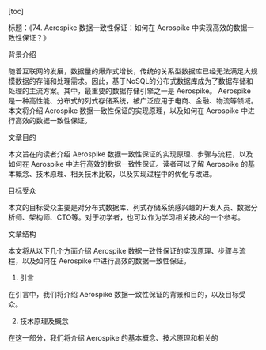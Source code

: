 
[toc]                    
                
                
标题：《74. Aerospike 数据一致性保证：如何在 Aerospike 中实现高效的数据一致性保证？》

背景介绍

随着互联网的发展，数据量的爆炸式增长，传统的关系型数据库已经无法满足大规模数据的存储和处理需求。因此，基于NoSQL的分布式数据库成为了数据存储和处理的主流方案。其中，最重要的数据存储引擎之一是 Aerospike。 Aerospike 是一种高性能、分布式的列式存储系统，被广泛应用于电商、金融、物流等领域。本文将介绍 Aerospike 数据一致性保证的实现原理，以及如何在 Aerospike 中进行高效的数据一致性保证。

文章目的

本文旨在向读者介绍 Aerospike 数据一致性保证的实现原理、步骤与流程，以及如何在 Aerospike 中进行高效的数据一致性保证。读者可以了解 Aerospike 的基本概念、技术原理、相关技术比较，以及实现过程中的优化与改进。

目标受众

本文的目标受众主要是对分布式数据库、列式存储系统感兴趣的开发人员、数据分析师、架构师、CTO等。对于初学者，也可以作为学习相关技术的一个参考。

文章结构

本文将从以下几个方面介绍 Aerospike 数据一致性保证的实现原理、步骤与流程，以及如何在 Aerospike 中进行高效的数据一致性保证。

1. 引言

在引言中，我们将介绍 Aerospike 数据一致性保证的背景和目的，以及目标受众。

2. 技术原理及概念

在这一部分，我们将介绍 Aerospike 的基本概念、技术原理和相关的

